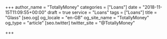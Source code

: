 +++
author_name = "TotallyMoney"
categories = ["Loans"]
date = "2018-11-15T11:09:55+00:00"
draft = true
service = "Loans"
tags = ["Loans"]
title = "Glass"
[seo.og]
og_locale = "en-GB"
og_site_name = "TotallyMoney"
og_type = "article"
[seo.twitter]
twitter_site = "@TotallyMoney"

+++
